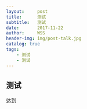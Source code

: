 ```yaml
---
layout:     post
title:      测试
subtitle:   测试
date:       2017-11-22
author:     WSS
header-img: img/post-talk.jpg
catalog: true
tags:
    - 测试
    - 测试
---
```



## 测试 ##
达到